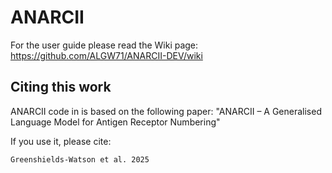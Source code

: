 # ANARCII

For the user guide please read the Wiki page: https://github.com/ALGW71/ANARCII-DEV/wiki



## Citing this work 
ANARCII code in is based on the following paper: "ANARCII – A Generalised Language Model for Antigen Receptor Numbering" 

If you use it, please cite:

```
Greenshields-Watson et al. 2025
```
